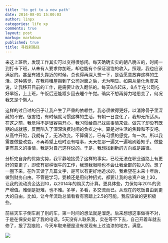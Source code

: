 ```yaml
---
title: 'to get to a new path'
date: 2014-08-01 15:00:03
author: linpx
categories: life xp
comments: true
layout: post
markup: markdown
published: true
title: 寻找新路径
---
```

来这上班后，发现工作其实可以变得很悠闲。每天确确实实的朝八晚五的，时间一到打卡下班，从未有人要求你加班，却也能有个保证温饱的收入。照理，我也应该满足的。甚至有猎头靠近的时候，总也得再深入想一下，是否愿意放弃这样的生活。这种感觉，在我将租屋搬到了公司对面之后，尤为明显。如果从量化角度来说，让我移开目前的工作，是需要让收入翻倍的。每天8点起床，8点半在公司吃好早饭，上上班，午饭后还能踱步回去睡个午觉。确实不想再努力地思变了，何况我又是个懒人。

这样的过且过的日子让我产生了严重的依赖性。我必须做得更好，以消除骨子里深藏的不安。很害怕，有时候就习惯这样的生活，有朝一日变化了，我却无所适从。在这之前，我觉得不是很容易开心，我习惯给自己找些事情来做，做完了却没有既期的成就感，反而陷入了深深浪费时间的负疚之中。算是对生活的焦躁和不安吧。从高中开始，我就有了，无法改变。不算痛苦，已有习惯的感觉。每一次。所以我需要做些改变。不再希望上班时没有啥事，天天在那一遍又一遍地刷着知乎。做些更有意义的事情，我是对自己这样说的。于是，我想找到新的方向或是路径。

分析完自身的优势劣势，我平静地接受了这样的事实，已经无法在职业道路上有更好的变更了，即使有那种很牛的工作，我想我眼睛也不会让我全部的投入的。想了一圈下来，在昨天读了几篇文字，是可以有更好地追求的，我希望在未来十年后，做到财务自由。不管是学习，耍赖还是用何种招式，都要让我的总资产站上30，让我的流动资金达到10，以2014年的购买力计算。更具体些，力保每年20%的资产增值。难倒是挺难，也不难。多学，多看，多交流而已。从现在的吃饭自由到更大的自由。比如，让今年流动总值看看有否踏上2.5的可能。我应该做的更积极些。

前些天车子倒车刮了别的车，第一时间的想法就是溜走。后来想想这事做得不对，于是在保安处留了我的电话。5天没有人联系我，实在等不下去，自己开着车就去修了，报了刮痕险，今天车取来硬是没有发现有上过油漆的地方。满意。

![](https://farm6.staticflickr.com/5564/14573687388_9849c3204c_b.jpg)
